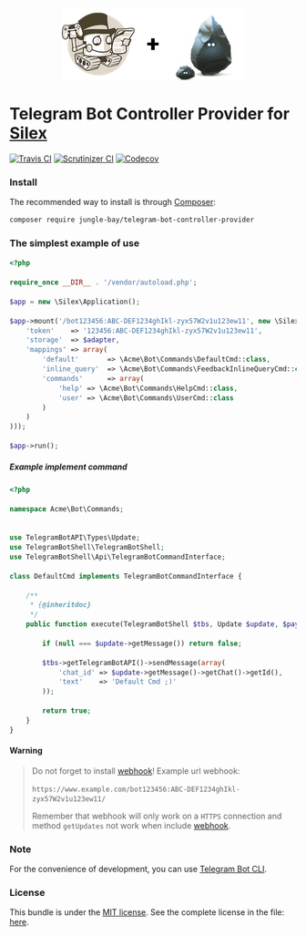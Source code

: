 <p align="center">
    <a href="https://github.com/jungle-bay/telegram-bot-controller-provider">
        <img height="128" src="logo.png" alt="Telegram Bot Controller Provider Logo">
    </a>
</p>

# Telegram Bot Controller Provider for [Silex](https://silex.symfony.com/)

[![Travis CI](https://img.shields.io/travis/jungle-bay/telegram-bot-controller-provider.svg?style=flat)](https://travis-ci.org/jungle-bay/telegram-bot-controller-provider)
[![Scrutinizer CI](https://img.shields.io/scrutinizer/g/jungle-bay/telegram-bot-controller-provider.svg?style=flat)](https://scrutinizer-ci.com/g/jungle-bay/telegram-bot-controller-provider)
[![Codecov](https://img.shields.io/codecov/c/github/jungle-bay/telegram-bot-controller-provider.svg?style=flat)](https://codecov.io/gh/jungle-bay/telegram-bot-controller-provider)

### Install

The recommended way to install is through [Composer](https://getcomposer.org/doc/00-intro.md#introduction):

```bash
composer require jungle-bay/telegram-bot-controller-provider
```

### The simplest example of use

```php
<?php

require_once __DIR__ . '/vendor/autoload.php';

$app = new \Silex\Application();

$app->mount('/bot123456:ABC-DEF1234ghIkl-zyx57W2v1u123ew11', new \Silex\Provider\TelegramBotControllerProvider(array(
    'token'    => '123456:ABC-DEF1234ghIkl-zyx57W2v1u123ew11',                 // Your token bot.
    'storage'  => $adapter,                                                    // This adapter for Scrapbook library to store user sessions. See the complete adapters: https://github.com/matthiasmullie/scrapbook#adapters
    'mappings' => array(
        'default'       => \Acme\Bot\Commands\DefaultCmd::class,               // This command will work by default if no command is found or user session. (optional)
        'inline_query'  => \Acme\Bot\Commands\FeedbackInlineQueryCmd::class,   // This command will work with inline queries. (optional)
        'commands'      => array(                                              // This is the list of registered commands for the bot. (optional)
            'help' => \Acme\Bot\Commands\HelpCmd::class,
            'user' => \Acme\Bot\Commands\UserCmd::class
        )
    )
)));

$app->run();
```

##### Example implement command

```php
<?php

namespace Acme\Bot\Commands;


use TelegramBotAPI\Types\Update;
use TelegramBotShell\TelegramBotShell;
use TelegramBotShell\Api\TelegramBotCommandInterface;

class DefaultCmd implements TelegramBotCommandInterface {

    /**
     * {@inheritdoc}
     */
    public function execute(TelegramBotShell $tbs, Update $update, $payload = null) {
        
        if (null === $update->getMessage()) return false;

        $tbs->getTelegramBotAPI()->sendMessage(array(
            'chat_id' => $update->getMessage()->getChat()->getId(),
            'text'    => 'Default Cmd ;)'
        ));
        
        return true;
    }
}
```

#### Warning

> Do not forget to install [webhook](https://core.telegram.org/bots/api#setwebhook)! Example url webhook:
>
> ```https://www.example.com/bot123456:ABC-DEF1234ghIkl-zyx57W2v1u123ew11/```
>
> Remember that webhook will only work on a ```HTTPS``` connection and method ```getUpdates``` not work when include [webhook](https://core.telegram.org/bots/api#setwebhook).

### Note

For the convenience of development, you can use [Telegram Bot CLI](https://github.com/jungle-bay/telegram-bot-cli).

### License

This bundle is under the [MIT license](http://opensource.org/licenses/MIT). See the complete license in the file: [here](https://github.com/jungle-bay/telegram-bot-controller-provider/blob/master/license.txt).

